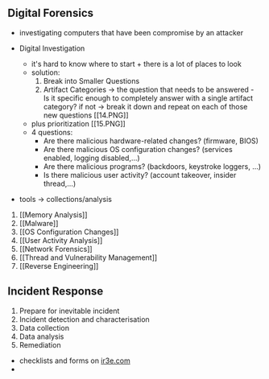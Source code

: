 ## Digital Forensics 
- investigating computers that have been compromise by an attacker

- Digital Investigation
	-  it's hard to know where to start + there is a lot of places to look
	-  solution:
		1. Break into Smaller Questions
		2. Artifact Categories
		-> the question that needs to be answered - Is it specific enough to completely answer with a single artifact category? if not -> break it down and repeat on each of those new questions 
	[[14.PNG]]
	- plus prioritization
	[[15.PNG]]
	- 4 questions:	
		- Are there malicious hardware-related changes? (firmware, BIOS)
		- Are there malicious OS configuration changes? (services enabled, logging disabled,...)
		- Are there malicious programs? (backdoors, keystroke loggers, ...)
		- Is there malicious user activity? (account takeover, insider thread,...)

- tools -> collections/analysis

1. [[Memory Analysis]]
2. [[Malware]]
3. [[OS Configuration Changes]]
4. [[User Activity Analysis]]
5. [[Network Forensics]]
6. [[Thread and Vulnerability Management]]
7. [[Reverse Engineering]]

## Incident Response
1. Prepare for inevitable incident
2. Incident detection and characterisation
3. Data collection
4. Data analysis
5. Remediation

- checklists and forms on [ir3e.com](ir3e.com)
- 
